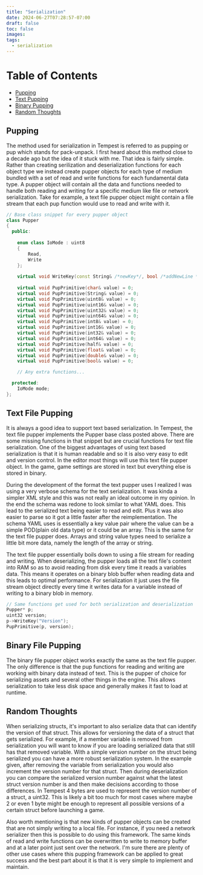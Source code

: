 ```yaml
---
title: "Serialization"
date: 2024-06-27T07:28:57-07:00
draft: false
toc: false
images:
tags: 
  - serialization
---
```


# Table of Contents
* [Pupping](#pupping)
* [Text Pupping](#text-file-pupping)
* [Binary Pupping](#binary-file-pupping)
* [Random Thoughts](#random-thoughts)

## Pupping
The method used for serialization in Tempest is referred to as pupping or pup which stands for pack-unpack. I first heard about this method close to a decade ago but the idea of it stuck with me. That idea is fairly simple. Rather than creating serilization and deserialization functions for each object type we instead create pupper objects for each type of medium bundled with a set of read and write functions for each fundamental data type. A pupper object will contain all the data and functions needed to handle both reading and writing for a specific medium like file or network serialization. Take for example, a text file pupper object might contain a file stream that each pup function would use to read and write with it.

```cpp
// Base class snippet for every pupper object
class Pupper
{
  public:
    
    enum class IoMode : uint8
    {
        Read,
        Write
    };
    
    virtual void WriteKey(const String& /*newKey*/, bool /*addNewLine */= false) {}
    
    virtual void PupPrimitive(char& value) = 0;
    virtual void PupPrimitive(String& value) = 0;
    virtual void PupPrimitive(uint8& value) = 0;
    virtual void PupPrimitive(uint16& value) = 0;
    virtual void PupPrimitive(uint32& value) = 0;
    virtual void PupPrimitive(uint64& value) = 0;
    virtual void PupPrimitive(int8& value) = 0;
    virtual void PupPrimitive(int16& value) = 0;
    virtual void PupPrimitive(int32& value) = 0;
    virtual void PupPrimitive(int64& value) = 0;
    virtual void PupPrimitive(half& value) = 0;
    virtual void PupPrimitive(float& value) = 0;
    virtual void PupPrimitive(double& value) = 0;
    virtual void PupPrimitive(bool& value) = 0;

    // Any extra functions...

  protected:
    IoMode mode;
};
```

## Text File Pupping
It is always a good idea to support text based serialization. In Tempest, the text file pupper implements the Pupper base class posted above. There are some missing functions in that snippet but are crucial functions for text file serialization. One of the biggest advantages of using text based serialization is that it is human readable and so it is also very easy to edit and version control. In the editor most things will use this text file pupper object. In the game, game settings are stored in text but everything else is stored in binary.

During the development of the format the text pupper uses I realized I was using a very verbose schema for the text serialization. It was kinda a simpler XML style and this was not really an ideal outcome in my opinion. In the end the schema was redone to look similar to what YAML does. This lead to the serialized text being easier to read and edit. Plus it was also easier to parse so it got a little faster after the reimplementation. The schema YAML uses is essentially a key value pair where the value can be a simple POD(plain old data type) or it could be an array. This is the same for the text file pupper does. Arrays and string value types need to serialize a little bit more data, namely the length of the array or string.

The text file pupper essentially boils down to using a file stream for reading and writing. When deserializing, the pupper loads all the text file's content into RAM so as to avoid reading from disk every time it reads a variables data. This means it operates on a binary blob buffer when reading data and this leads to optimal performance. For serialization it just uses the file stream object directly every time it writes data for a variable instead of writing to a binary blob in memory.

```cpp
// Same functions get used for both serialization and deserialization
Pupper* p;
uint32 version;
p->WriteKey("Version"); 
PupPrimitive(p, version);
```

## Binary File Pupping
The binary file pupper object works exactly the same as the text file pupper. The only difference is that the pup functions for reading and writing are working with binary data instead of text. This is the pupper of choice for serializing assets and several other things in the engine. This allows serialization to take less disk space and generally makes it fast to load at runtime.

## Random Thoughts
When serializing structs, it's important to also serialize data that can identify the version of that struct. This allows for versioning the data of a struct that gets serialized. For example, if a member variable is removed from serialization you will want to know if you are loading serialized data that still has that removed variable. With a simple version number on the struct being serialized you can have a more robust serialization system. In the example given, after removing the variable from serialization you would also increment the version number for that struct. Then during deserialization you can compare the serialized version number against what the latest struct version number is and then make decisions according to those differences. In Tempest 4 bytes are used to represent the version number of a struct, a uint32. This is likely a bit too much for most cases where maybe 2 or even 1 byte might be enough to represent all possible versions of a certain struct before launching a game.

Also worth mentioning is that new kinds of pupper objects can be created that are not simply writing to a local file. For instance, if you need a network serializer then this is possible to do using this framework. The same kinds of read and write functions can be overwritten to write to memory buffer and at a later point just sent over the network. I'm sure there are plenty of other use cases where this pupping framework can be applied to great success and the best part about it is that it is very simple to implement and maintain.